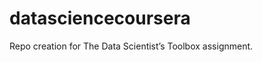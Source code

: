 datasciencecoursera
===================

Repo creation for The Data Scientist’s Toolbox assignment.
